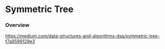 # Symmetric Tree

### Overview

https://medium.com/data-structures-and-algorithms-dsa/symmetric-tree-f7a9599129e3
